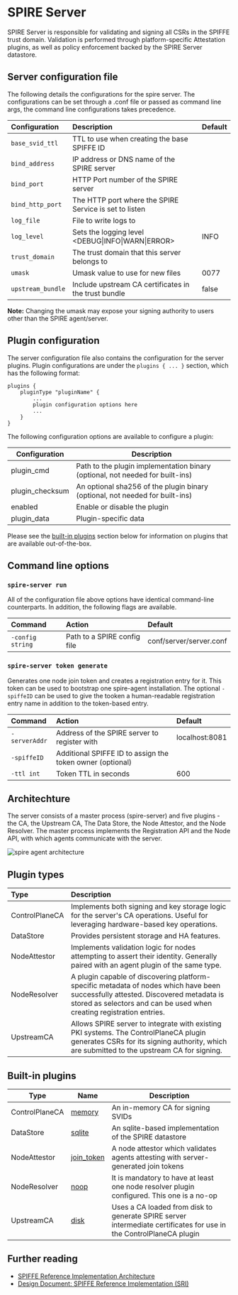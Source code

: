 # SPIRE Server

SPIRE Server is responsible for validating and signing all CSRs in the SPIFFE trust domain.
Validation is performed through platform-specific Attestation plugins, as well as policy enforcement
backed by the SPIRE Server datastore.

## Server configuration file

The following details the configurations for the spire server. The configurations can be set through
a .conf file or passed as command line args, the command line configurations takes precedence.

| Configuration     | Description                                            | Default                       |
|:------------------|:-------------------------------------------------------|:------------------------------|
| `base_svid_ttl`   | TTL to use when creating the base SPIFFE ID            |                               |
| `bind_address`    | IP address or DNS name of the SPIRE server             |                               |
| `bind_port`       | HTTP Port number of the SPIRE server                   |                               |
| `bind_http_port`  | The HTTP port where the SPIRE Service is set to listen |                               |
| `log_file`        | File to write logs to                                  |                               |
| `log_level`       | Sets the logging level \<DEBUG\|INFO\|WARN\|ERROR\>    | INFO                          |
| `trust_domain`    | The trust domain that this server belongs to           |                               |
| `umask`           | Umask value to use for new files                       | 0077                          |
| `upstream_bundle` | Include upstream CA certificates in the trust bundle   | false                         |

**Note:** Changing the umask may expose your signing authority to users other than the SPIRE
agent/server.

## Plugin configuration

The server configuration file also contains the configuration for the server plugins.
Plugin configurations are under the `plugins { ... }` section, which has the following format:

```hcl
plugins {
    pluginType "pluginName" {
        ...
        plugin configuration options here
        ...
    }
}
```

The following configuration options are available to configure a plugin:

| Configuration   | Description                              |
| --------------- | ---------------------------------------- |
| plugin_cmd      | Path to the plugin implementation binary (optional, not needed for built-ins) |
| plugin_checksum | An optional sha256 of the plugin binary  (optional, not needed for built-ins) |
| enabled         | Enable or disable the plugin             |
| plugin_data     | Plugin-specific data                     |

Please see the [built-in plugins](#built-in-plugins) section below for information on plugins that are available out-of-the-box.

## Command line options

### `spire-server run`

All of the configuration file above options have identical command-line counterparts. In addition, the following flags are available.

| Command          | Action                      | Default                 |
|:-----------------|:----------------------------|:------------------------|
| `-config string` | Path to a SPIRE config file | conf/server/server.conf |

### `spire-server token generate`

Generates one node join token and creates a registration entry for it. This token can be used to
bootstrap one spire-agent installation. The optional `-spiffeID` can be used to give the tooken a
human-readable registration entry name in addition to the token-based entry.

| Command       | Action                                                    | Default        |
|:--------------|:----------------------------------------------------------|:---------------|
| `-serverAddr` | Address of the SPIRE server to register with              | localhost:8081 |
| `-spiffeID`   | Additional SPIFFE ID to assign the token owner (optional) |                |
| `-ttl int`    | Token TTL in seconds                                      | 600            |

## Architechture

The server consists of a master process (spire-server) and five plugins - the CA, the Upstream CA,
The Data Store, the Node Attestor, and the Node Resolver. The master process implements the Registration
API and the Node API, with which agents communicate with the server.

![spire agent architecture](images/SPIRE_server.png)

## Plugin types

| Type           | Description |
|:---------------|:------------|
| ControlPlaneCA | Implements both signing and key storage logic for the server's CA operations. Useful for leveraging hardware-based key operations. |
| DataStore      | Provides persistent storage and HA features. |
| NodeAttestor   | Implements validation logic for nodes attempting to assert their identity. Generally paired with an agent plugin of the same type. |
| NodeResolver   | A plugin capable of discovering platform-specific metadata of nodes which have been successfully attested. Discovered metadata is stored as selectors and can be used when creating registration entries. |
| UpstreamCA     | Allows SPIRE server to integrate with existing PKI systems. The ControlPlaneCA plugin generates CSRs for its signing authority, which are submitted to the upstream CA for signing. |

## Built-in plugins

| Type | Name | Description |
| ---- | ---- | ----------- |
| ControlPlaneCA | [memory](/doc/plugin_server_ca_memory.md) | An in-memory CA for signing SVIDs |
| DataStore | [sqlite](/doc/plugin_server_datastore_sqlite.md) | An sqlite-based implementation of the SPIRE datastore |
| NodeAttestor | [join_token](/doc/plugin_server_nodeattestor_jointoken.md) | A node attestor which validates agents attesting with server-generated join tokens |
| NodeResolver | [noop](/doc/plugin_server_noderesolver_noop.md) | It is mandatory to have at least one node resolver plugin configured. This one is a no-op |
| UpstreamCA | [disk](/doc/plugin_server_upstreamca_disk.md) | Uses a CA loaded from disk to generate SPIRE server intermediate certificates for use in the ControlPlaneCA plugin |

## Further reading

* [SPIFFE Reference Implementation Architecture](https://docs.google.com/document/d/1nV8ZbYEATycdFhgjTB619pwIvamzOjU6l0SyBGbzbo4/edit#)
* [Design Document: SPIFFE Reference Implementation (SRI)](https://docs.google.com/document/d/1RZnBfj8I5xs8Yi_BPEKBRp0K3UnIJYTDg_31rfTt4j8/edit#)

